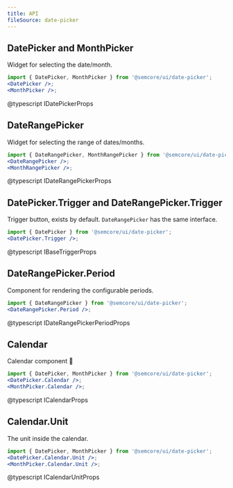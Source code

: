```yaml
---
title: API
fileSource: date-picker
---
```


## DatePicker and MonthPicker

Widget for selecting the date/month.

```jsx
import { DatePicker, MonthPicker } from '@semcore/ui/date-picker';
<DatePicker />;
<MonthPicker />;
```

@typescript IDatePickerProps

## DateRangePicker

Widget for selecting the range of dates/months.

```jsx
import { DateRangePicker, MonthRangePicker } from '@semcore/ui/date-picker';
<DateRangePicker />;
<MonthRangePicker />;
```

@typescript IDateRangePickerProps

## DatePicker.Trigger and DateRangePicker.Trigger

Trigger button, exists by default. `DateRangePicker` has the same interface.

```jsx
import { DatePicker } from '@semcore/ui/date-picker';
<DatePicker.Trigger />;
```

@typescript IBaseTriggerProps

## DateRangePicker.Period

Component for rendering the configurable periods.

```jsx
import { DateRangePicker } from '@semcore/ui/date-picker';
<DateRangePicker.Period />;
```

@typescript IDateRangePickerPeriodProps

## Calendar

Calendar component 📅

```jsx
import { DatePicker, MonthPicker } from '@semcore/ui/date-picker';
<DatePicker.Calendar />;
<MonthPicker.Calendar />;
```

@typescript ICalendarProps

## Calendar.Unit

The unit inside the calendar.

```jsx
import { DatePicker, MonthPicker } from '@semcore/ui/date-picker';
<DatePicker.Calendar.Unit />;
<MonthPicker.Calendar.Unit />;
```

@typescript ICalendarUnitProps
